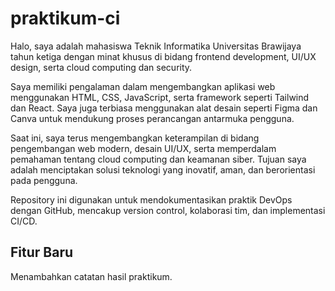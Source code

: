 # praktikum-ci

Halo, saya adalah mahasiswa Teknik Informatika Universitas Brawijaya tahun ketiga dengan minat khusus di bidang frontend development, UI/UX design, serta cloud computing dan security.

Saya memiliki pengalaman dalam mengembangkan aplikasi web menggunakan HTML, CSS, JavaScript, serta framework seperti Tailwind dan React. Saya juga terbiasa menggunakan alat desain seperti Figma dan Canva untuk mendukung proses perancangan antarmuka pengguna.

Saat ini, saya terus mengembangkan keterampilan di bidang pengembangan web modern, desain UI/UX, serta memperdalam pemahaman tentang cloud computing dan keamanan siber. Tujuan saya adalah menciptakan solusi teknologi yang inovatif, aman, dan berorientasi pada pengguna.

Repository ini digunakan untuk mendokumentasikan praktik DevOps dengan GitHub, mencakup version control, kolaborasi tim, dan implementasi CI/CD.



## Fitur Baru
Menambahkan catatan hasil praktikum.

